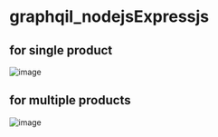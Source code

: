 # graphqil_nodejsExpressjs

## for single product

![image](https://user-images.githubusercontent.com/40667811/44091241-6ae188de-9fea-11e8-8551-d72696ab4afa.png)


## for multiple products

![image](https://user-images.githubusercontent.com/40667811/44091302-a4de3a32-9fea-11e8-9d41-577dedd27787.png)
